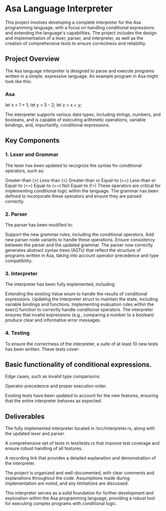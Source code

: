 # Asa Language Interpreter
This project involves developing a complete interpreter for the Asa programming language, with a focus on handling conditional expressions and extending the language's capabilities. The project includes the design and implementation of a lexer, parser, and interpreter, as well as the creation of comprehensive tests to ensure correctness and reliability.

## Project Overview
The Asa language interpreter is designed to parse and execute programs written in a simple, expressive language. An example program in Asa might look like this:

### Asa

let x = 1 + 1;
let y = 5 - 2;
let z = x + y;

The interpreter supports various data types, including strings, numbers, and booleans, and is capable of executing arithmetic operations, variable bindings, and, importantly, conditional expressions.

## Key Components
### 1. Lexer and Grammar
The lexer has been updated to recognize the syntax for conditional operators, such as:

Greater-than (>)
Less-than (<)
Greater-than or Equal-to (>=)
Less-than or Equal-to (<=)
Equal-to (==)
Not Equal-to (!=)
These operators are critical for implementing conditional logic within the language. The grammar has been defined to incorporate these operators and ensure they are parsed correctly.

### 2. Parser
The parser has been modified to:

Support the new grammar rules, including the conditional operators.
Add new parser node variants to handle these operations.
Ensure consistency between the parser and the updated grammar.
The parser now correctly generates abstract syntax trees (ASTs) that reflect the structure of programs written in Asa, taking into account operator precedence and type compatibility.

### 3. Interpreter
The interpreter has been fully implemented, including:

Extending the existing Value enum to handle the results of conditional expressions.
Updating the Interpreter struct to maintain the state, including variable bindings and functions.
Implementing evaluation rules within the exec() function to correctly handle conditional operators.
The interpreter ensures that invalid expressions (e.g., comparing a number to a boolean) produce clear and informative error messages.

### 4. Testing
To ensure the correctness of the interpreter, a suite of at least 10 new tests has been written. These tests cover:

## Basic functionality of conditional expressions.

Edge cases, such as invalid type comparisons.

Operator precedence and proper execution order.

Existing tests have been updated to account for the new features, ensuring that the entire interpreter behaves as expected.


## Deliverables
The fully implemented interpreter located in /src/interpreter.rs, along with the updated lexer and parser.

A comprehensive set of tests in test/tests.rs that improve test coverage and ensure robust handling of all features.

A recording link that provides a detailed explanation and demonstration of the interpreter.

The project is organized and well-documented, with clear comments and explanations throughout the code. Assumptions made during implementation are noted, and any limitations are discussed.

This interpreter serves as a solid foundation for further development and exploration within the Asa programming language, providing a robust tool for executing complex programs with conditional logic.
